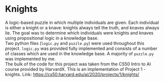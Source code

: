 # Knights
A logic-based puzzle in which multiple individuals are given. Each individual is either a knight or a knave: knights always tell the truth, and knaves always lie. The goal was to determine which individuals were knights and knaves using propositional logic in a knowledge base. </br>
Two python files (`logic.py` and `puzzle.py`) were used throughout this project. `logic.py` was provided fully implemented and consists of a number of classes which are used in the knowledge base. A majority of `puzzle.py` was implemented by me. </br>
The bulk of the code for this project was taken from the CS50 Intro to AI course provided by HarvardX. This is an implementation of Project 1 - knights.
Link: https://cs50.harvard.edu/ai/2020/projects/1/knights/
